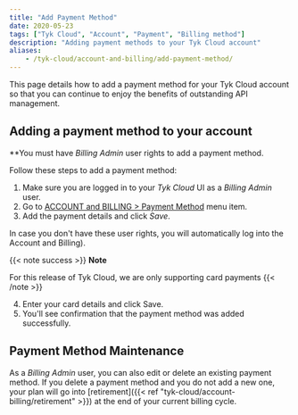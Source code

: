 ```yaml
---
title: "Add Payment Method"
date: 2020-05-23
tags: ["Tyk Cloud", "Account", "Payment", "Billing method"]
description: "Adding payment methods to your Tyk Cloud account"
aliases:
    - /tyk-cloud/account-and-billing/add-payment-method/
---
```


This page details how to add a payment method for your Tyk Cloud account so that you can continue to enjoy the benefits of outstanding API management.

## Adding a payment method to your account

**You must have *Billing Admin* user rights to add a payment method. 

Follow these steps to add a payment method:
1. Make sure you are logged in to your *Tyk Cloud* UI as a *Billing Admin* user.
2. Go to [ACCOUNT and BILLING > Payment Method](https://account.cloud-ara.tyk.io/payment-method) menu item.
3. Add the payment details and click *Save*.

In case you don't have these user rights, you will automatically log into the Account and Billing).


{{< note success >}}
**Note**
  
For this release of Tyk Cloud, we are only supporting card payments
{{< /note >}}

4. Enter your card details and click Save.
5. You'll see confirmation that the payment method was added successfully.

## Payment Method Maintenance

As a *Billing Admin* user, you can also edit or delete an existing payment method. If you delete a payment method and you do not add a new one, your plan will go into [retirement]({{< ref "tyk-cloud/account-billing/retirement" >}}) at the end of your current billing cycle.

